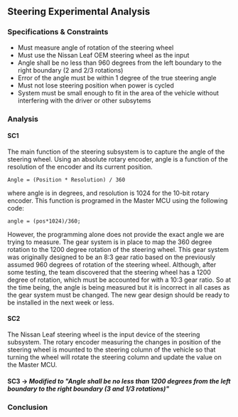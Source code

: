 Steering Experimental Analysis
----
### Specifications & Constraints
- Must measure angle of rotation of the steering wheel
- Must use the Nissan Leaf OEM steering wheel as the input
- Angle shall be no less than 960 degrees from the left boundary to the right boundary (2 and 2/3 rotations)
- Error of the angle must be within 1 degree of the true steering angle
- Must not lose steering position when power is cycled
- System must be small enough to fit in the area of the vehicle without interfering with the driver or other subsytems
### Analysis
#### SC1
The main function of the steering subsystem is to capture the angle of the steering wheel. Using an absolute rotary encoder, angle is a function of the resolution of the encoder and its current position.
    
    Angle = (Position * Resolution) / 360

where angle is in degrees, and resolution is 1024 for the 10-bit rotary encoder. This function is programed in the Master MCU using the following code:

    angle = (pos*1024)/360;
    
However, the programming alone does not provide the exact angle we are trying to measure. The gear system is in place to map the 360 degree rotation to the 1200 degree rotation of the steering wheel. This gear system was originally designed to be an 8:3 gear ratio based on the previously assumed 960 degrees of rotation of the steering wheel. Although, after some testing, the team discovered that the steering wheel has a 1200 degree of rotation, which must be accounted for with a 10:3 gear ratio. So at the time being, the angle is being measured but it is incorrect in all cases as the gear system must be changed. The new gear design should be ready to be installed in the next week or less.
#### SC2
The Nissan Leaf steering wheel is the input device of the steering subsystem. The rotary encoder measuring the changes in position of the steering wheel is mounted to the steering column of the vehicle so that turning the wheel will rotate the steering column and update the value on the Master MCU.
#### SC3 -> _Modified to "Angle shall be no less than 1200 degrees from the left boundary to the right boundary (3 and 1/3 rotations)"_

### Conclusion
